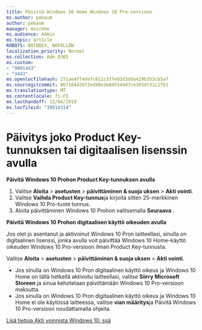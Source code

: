 ```yaml
---
title: Päivitä Windows 10 Home Windows 10 Pro-versioon
ms.author: pebaum
author: pebaum
manager: mnirkhe
ms.audience: Admin
ms.topic: article
ROBOTS: NOINDEX, NOFOLLOW
localization_priority: Normal
ms.collection: Adm_O365
ms.custom:
- "9001443"
- "3443"
ms.openlocfilehash: 271ae4ff4defc611c37fe92d3dda429b353cb3a7
ms.sourcegitcommit: 867184426f2ed48e3e845544d7ce185d731c2fb3
ms.translationtype: MT
ms.contentlocale: fi-FI
ms.lasthandoff: 12/04/2019
ms.locfileid: "39814314"
---
```

# <a name="upgrade-using-either-a-product-key-or-a-digital-license"></a>Päivitys joko Product Key-tunnuksen tai digitaalisen lisenssin avulla

**Päivitä Windows 10 Prohon Product Key-tunnuksen avulla**

1. Valitse **Aloita** > **asetusten** > **päivittäminen & suoja uksen** > **Akti vointi**.
2. Valitse **Vaihda Product Key-tunnus**ja kirjoita sitten 25-merkkinen Windows 10 Pro-tuote tunnus.
3. Aloita päivittäminen Windows 10 Prohon valitsemalla **Seuraava** .

**Päivitä Windows 10 Prohon digitaalisen käyttö oikeuden avulla**

Jos olet jo asentanut ja aktivoinut Windows 10 Pron laitteellasi, sinulla on digitaalinen lisenssi, jonka avulla voit päivittää Windows 10 Home-käyttö oikeuden Windows 10 Pro-versioon ilman Product Key-tunnusta.

Valitse **Aloita** > **asetusten** > **päivittäminen & suoja uksen** > **Akti vointi**.

- Jos sinulla on Windows 10 Pron digitaalinen käyttö oikeus ja Windows 10 Home on tällä hetkellä aktivoitu laitteellasi, valitse **Siirry Microsoft Storeen** ja sinua kehotetaan päivittämään Windows 10 Pro-versioon maksutta.
- Jos sinulla on Windows 10 Pron digitaalinen käyttö oikeus ja Windows 10 Home ei ole käytössä laitteessa, valitse **vian määritys**ja Päivitä Windows 10 Pro-versioon noudattamalla ohjeita.

[Lisä tietoja Akti voinnista Windows 10: ssä](https://support.microsoft.com/help/12440)